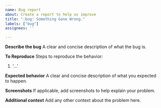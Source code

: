 ```yaml
---
name: Bug report
about: Create a report to help us improve
title: ":bug: Something Gone Wrong."
labels: ["bug"]
assignees: ''

---
```


**Describe the bug**
A clear and concise description of what the bug is.

**To Reproduce**
Steps to reproduce the behavior:
1. '...'

**Expected behavior**
A clear and concise description of what you expected to happen.

**Screenshots**
If applicable, add screenshots to help explain your problem.

**Additional context**
Add any other context about the problem here.
